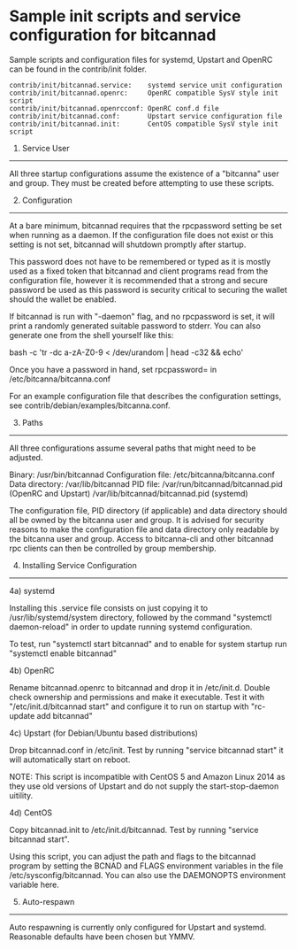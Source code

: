 Sample init scripts and service configuration for bitcannad
==========================================================

Sample scripts and configuration files for systemd, Upstart and OpenRC
can be found in the contrib/init folder.

    contrib/init/bitcannad.service:    systemd service unit configuration
    contrib/init/bitcannad.openrc:     OpenRC compatible SysV style init script
    contrib/init/bitcannad.openrcconf: OpenRC conf.d file
    contrib/init/bitcannad.conf:       Upstart service configuration file
    contrib/init/bitcannad.init:       CentOS compatible SysV style init script

1. Service User
---------------------------------

All three startup configurations assume the existence of a "bitcanna" user
and group.  They must be created before attempting to use these scripts.

2. Configuration
---------------------------------

At a bare minimum, bitcannad requires that the rpcpassword setting be set
when running as a daemon.  If the configuration file does not exist or this
setting is not set, bitcannad will shutdown promptly after startup.

This password does not have to be remembered or typed as it is mostly used
as a fixed token that bitcannad and client programs read from the configuration
file, however it is recommended that a strong and secure password be used
as this password is security critical to securing the wallet should the
wallet be enabled.

If bitcannad is run with "-daemon" flag, and no rpcpassword is set, it will
print a randomly generated suitable password to stderr.  You can also
generate one from the shell yourself like this:

bash -c 'tr -dc a-zA-Z0-9 < /dev/urandom | head -c32 && echo'

Once you have a password in hand, set rpcpassword= in /etc/bitcanna/bitcanna.conf

For an example configuration file that describes the configuration settings,
see contrib/debian/examples/bitcanna.conf.

3. Paths
---------------------------------

All three configurations assume several paths that might need to be adjusted.

Binary:              /usr/bin/bitcannad
Configuration file:  /etc/bitcanna/bitcanna.conf
Data directory:      /var/lib/bitcannad
PID file:            /var/run/bitcannad/bitcannad.pid (OpenRC and Upstart)
                     /var/lib/bitcannad/bitcannad.pid (systemd)

The configuration file, PID directory (if applicable) and data directory
should all be owned by the bitcanna user and group.  It is advised for security
reasons to make the configuration file and data directory only readable by the
bitcanna user and group.  Access to bitcanna-cli and other bitcannad rpc clients
can then be controlled by group membership.

4. Installing Service Configuration
-----------------------------------

4a) systemd

Installing this .service file consists on just copying it to
/usr/lib/systemd/system directory, followed by the command
"systemctl daemon-reload" in order to update running systemd configuration.

To test, run "systemctl start bitcannad" and to enable for system startup run
"systemctl enable bitcannad"

4b) OpenRC

Rename bitcannad.openrc to bitcannad and drop it in /etc/init.d.  Double
check ownership and permissions and make it executable.  Test it with
"/etc/init.d/bitcannad start" and configure it to run on startup with
"rc-update add bitcannad"

4c) Upstart (for Debian/Ubuntu based distributions)

Drop bitcannad.conf in /etc/init.  Test by running "service bitcannad start"
it will automatically start on reboot.

NOTE: This script is incompatible with CentOS 5 and Amazon Linux 2014 as they
use old versions of Upstart and do not supply the start-stop-daemon uitility.

4d) CentOS

Copy bitcannad.init to /etc/init.d/bitcannad. Test by running "service bitcannad start".

Using this script, you can adjust the path and flags to the bitcannad program by
setting the BCNAD and FLAGS environment variables in the file
/etc/sysconfig/bitcannad. You can also use the DAEMONOPTS environment variable here.

5. Auto-respawn
-----------------------------------

Auto respawning is currently only configured for Upstart and systemd.
Reasonable defaults have been chosen but YMMV.

